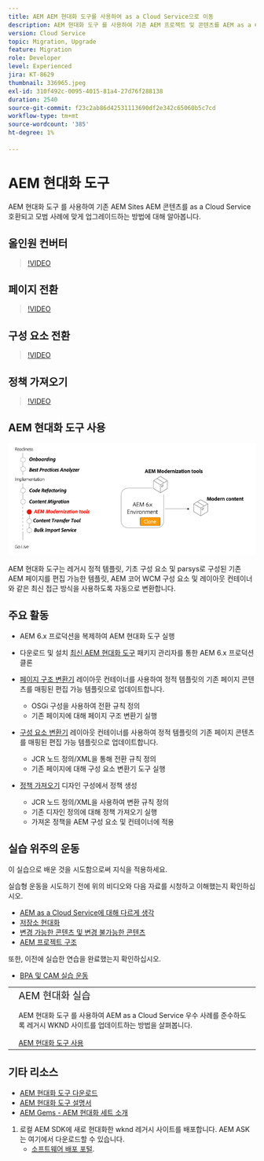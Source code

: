 ```yaml
---
title: AEM AEM 현대화 도구를 사용하여 as a Cloud Service으로 이동
description: AEM 현대화 도구 를 사용하여 기존 AEM 프로젝트 및 콘텐츠를 AEM as a Cloud Service 호환되도록 업그레이드하는 방법에 대해 알아봅니다.
version: Cloud Service
topic: Migration, Upgrade
feature: Migration
role: Developer
level: Experienced
jira: KT-8629
thumbnail: 336965.jpeg
exl-id: 310f492c-0095-4015-81a4-27d76f288138
duration: 2540
source-git-commit: f23c2ab86d42531113690df2e342c65060b5c7cd
workflow-type: tm+mt
source-wordcount: '385'
ht-degree: 1%

---
```



# AEM 현대화 도구

AEM 현대화 도구 를 사용하여 기존 AEM Sites AEM 콘텐츠를 as a Cloud Service 호환되고 모범 사례에 맞게 업그레이드하는 방법에 대해 알아봅니다.

## 올인원 컨버터

>[!VIDEO](https://video.tv.adobe.com/v/338802?quality=12&learn=on)

## 페이지 전환

>[!VIDEO](https://video.tv.adobe.com/v/338799?quality=12&learn=on)

## 구성 요소 전환

>[!VIDEO](https://video.tv.adobe.com/v/338788?quality=12&learn=on)

## 정책 가져오기

>[!VIDEO](https://video.tv.adobe.com/v/338797?quality=12&learn=on)

## AEM 현대화 도구 사용

![AEM 현대화 도구 라이프사이클](./assets/aem-modernization-tools.png)

AEM 현대화 도구는 레거시 정적 템플릿, 기초 구성 요소 및 parsys로 구성된 기존 AEM 페이지를 편집 가능한 템플릿, AEM 코어 WCM 구성 요소 및 레이아웃 컨테이너와 같은 최신 접근 방식을 사용하도록 자동으로 변환합니다.

## 주요 활동

+ AEM 6.x 프로덕션을 복제하여 AEM 현대화 도구 실행
+ 다운로드 및 설치 [최신 AEM 현대화 도구](https://github.com/adobe/aem-modernize-tools/releases/latest) 패키지 관리자를 통한 AEM 6.x 프로덕션 클론

+ [페이지 구조 변환기](https://opensource.adobe.com/aem-modernize-tools/pages/structure/about.html) 레이아웃 컨테이너를 사용하여 정적 템플릿의 기존 페이지 콘텐츠를 매핑된 편집 가능 템플릿으로 업데이트합니다.
   + OSGi 구성을 사용하여 전환 규칙 정의
   + 기존 페이지에 대해 페이지 구조 변환기 실행

+ [구성 요소 변환기](https://opensource.adobe.com/aem-modernize-tools/pages/component/about.html) 레이아웃 컨테이너를 사용하여 정적 템플릿의 기존 페이지 콘텐츠를 매핑된 편집 가능 템플릿으로 업데이트합니다.
   + JCR 노드 정의/XML을 통해 전환 규칙 정의
   + 기존 페이지에 대해 구성 요소 변환기 도구 실행

+ [정책 가져오기](https://opensource.adobe.com/aem-modernize-tools/pages/policy/about.html) 디자인 구성에서 정책 생성
   + JCR 노드 정의/XML을 사용하여 변환 규칙 정의
   + 기존 디자인 정의에 대해 정책 가져오기 실행
   + 가져온 정책을 AEM 구성 요소 및 컨테이너에 적용

## 실습 위주의 운동

이 실습으로 배운 것을 시도함으로써 지식을 적용하세요.

실습형 운동을 시도하기 전에 위의 비디오와 다음 자료를 시청하고 이해했는지 확인하십시오.

+ [AEM as a Cloud Service에 대해 다르게 생각](./introduction.md)
+ [저장소 현대화](./repository-modernization.md)
+ [변경 가능한 콘텐츠 및 변경 불가능한 콘텐츠](../../developing/basics/mutable-immutable.md)
+ [AEM 프로젝트 구조](https://experienceleague.adobe.com/docs/experience-manager-cloud-service/implementing/developing/aem-project-content-package-structure.html)

또한, 이전에 실습한 연습을 완료했는지 확인하십시오.

+ [BPA 및 CAM 실습 운동](./bpa-and-cam.md#hands-on-exercise)

<table style="border-width:0">
    <tr>
        <td style="width:150px">
            <a  rel="noreferrer"
                target="_blank"
                href="https://github.com/adobe/aem-cloud-engineering-video-series-exercises/tree/session2-migration#bootcamp---session-2-migration-methodology"><img alt="실습 GitHub 리포지토리" src="./assets/github.png"/>
            </a>        
        </td>
        <td style="width:100%;margin-bottom:1rem;">
            <div style="font-size:1.25rem;font-weight:400;">AEM 현대화 실습</div>
            <p style="margin:1rem 0">
                AEM 현대화 도구 를 사용하여 AEM as a Cloud Service 우수 사례를 준수하도록 레거시 WKND 사이트를 업데이트하는 방법을 살펴봅니다.
            </p>
            <a  rel="noreferrer"
                target="_blank"
                href="https://github.com/adobe/aem-cloud-engineering-video-series-exercises/tree/session2-migration#bootcamp---session-2-migration-methodology" class="spectrum-Button spectrum-Button--primary spectrum-Button--sizeM">
                <span class="spectrum-Button-label has-no-wrap has-text-weight-bold">AEM 현대화 도구 사용</span>
            </a>
        </td>
    </tr>
</table>

## 기타 리소스

+ [AEM 현대화 도구 다운로드](https://github.com/adobe/aem-modernize-tools/releases/latest)
+ [AEM 현대화 도구 설명서](https://opensource.adobe.com/aem-modernize-tools/)
+ [AEM Gems - AEM 현대화 세트 소개](https://helpx.adobe.com/experience-manager/kt/eseminars/gems/Introducing-the-AEM-Modernization-Suite.html)

1. 로컬 AEM SDK에 새로 현대화한 wknd 레거시 사이트를 배포합니다. AEM ASK는 여기에서 다운로드할 수 있습니다.
   + [소프트웨어 배포 포털](https://experience.adobe.com/#/downloads/content/software-distribution/en/general.html).
